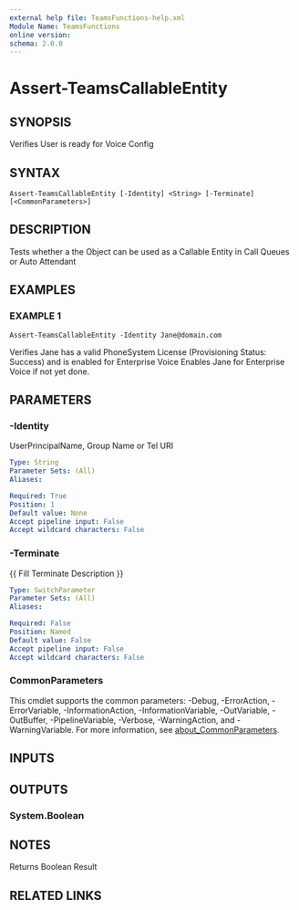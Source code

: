 ```yaml
---
external help file: TeamsFunctions-help.xml
Module Name: TeamsFunctions
online version:
schema: 2.0.0
---
```


# Assert-TeamsCallableEntity

## SYNOPSIS
Verifies User is ready for Voice Config

## SYNTAX

```
Assert-TeamsCallableEntity [-Identity] <String> [-Terminate] [<CommonParameters>]
```

## DESCRIPTION
Tests whether a the Object can be used as a Callable Entity in Call Queues or Auto Attendant

## EXAMPLES

### EXAMPLE 1
```
Assert-TeamsCallableEntity -Identity Jane@domain.com
```

Verifies Jane has a valid PhoneSystem License (Provisioning Status: Success) and is enabled for Enterprise Voice
Enables Jane for Enterprise Voice if not yet done.

## PARAMETERS

### -Identity
UserPrincipalName, Group Name or Tel URI

```yaml
Type: String
Parameter Sets: (All)
Aliases:

Required: True
Position: 1
Default value: None
Accept pipeline input: False
Accept wildcard characters: False
```

### -Terminate
{{ Fill Terminate Description }}

```yaml
Type: SwitchParameter
Parameter Sets: (All)
Aliases:

Required: False
Position: Named
Default value: False
Accept pipeline input: False
Accept wildcard characters: False
```

### CommonParameters
This cmdlet supports the common parameters: -Debug, -ErrorAction, -ErrorVariable, -InformationAction, -InformationVariable, -OutVariable, -OutBuffer, -PipelineVariable, -Verbose, -WarningAction, and -WarningVariable. For more information, see [about_CommonParameters](http://go.microsoft.com/fwlink/?LinkID=113216).

## INPUTS

## OUTPUTS

### System.Boolean
## NOTES
Returns Boolean Result

## RELATED LINKS
